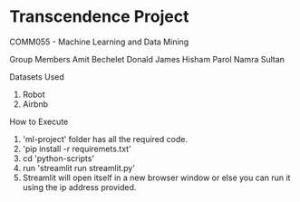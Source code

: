 # Transcendence Project
COMM055 - Machine Learning and Data Mining

Group Members
Amit Bechelet
Donald James
Hisham Parol
Namra Sultan

Datasets Used
1. Robot
2. Airbnb

How to Execute
1. 'ml-project' folder has all the required code.
2. 'pip install -r requiremets.txt'
3. cd 'python-scripts'
4. run 'streamlit run streamlit.py'
5. Streamlit will open itself in a new browser window or else you can run it using the ip address provided.